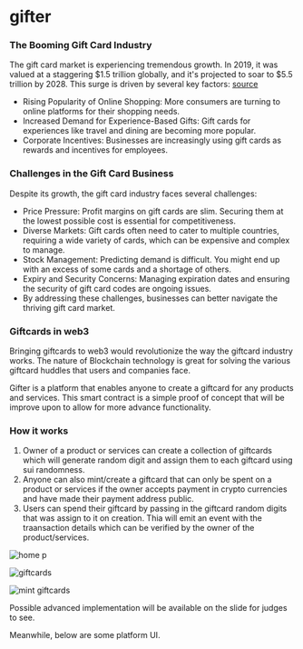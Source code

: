 # gifter

### The Booming Gift Card Industry 
The gift card market is experiencing tremendous growth. In 2019, it was valued at a staggering $1.5 trillion globally, and it's projected to soar to $5.5 trillion by 2028. This surge is driven by several key factors:
[source](https://bootcamp.uxdesign.cc/modernizing-gift-cards-a-solution-to-industry-challenges-fcef483abbd5)

* Rising Popularity of Online Shopping: More consumers are turning to online platforms for their shopping needs.
* Increased Demand for Experience-Based Gifts: Gift cards for experiences like travel and dining are becoming more popular.
* Corporate Incentives: Businesses are increasingly using gift cards as rewards and incentives for employees.

### Challenges in the Gift Card Business
Despite its growth, the gift card industry faces several challenges:

* Price Pressure: Profit margins on gift cards are slim. Securing them at the lowest possible cost is essential for competitiveness.
* Diverse Markets: Gift cards often need to cater to multiple countries, requiring a wide variety of cards, which can be expensive and complex to manage.
* Stock Management: Predicting demand is difficult. You might end up with an excess of some cards and a shortage of others.
* Expiry and Security Concerns: Managing expiration dates and ensuring the security of gift card codes are ongoing issues.
* By addressing these challenges, businesses can better navigate the thriving gift card market.

### Giftcards in web3

Bringing giftcards to web3 would revolutionize the way the giftcard industry works. The nature of Blockchain technology is great for solving the various giftcard huddles that users and companies face.

Gifter is a platform that enables anyone to create a giftcard for any products and services. This smart contract is a simple proof of concept that will be improve upon to allow for more advance functionality.

### How it works

1. Owner of a product or services can create a collection of giftcards which will generate random digit and assign them to each giftcard using sui randomness.
2. Anyone can also mint/create a giftcard that can only be spent on a product or services if the owner accepts payment in crypto currencies and have made their payment address public.
3. Users can spend their giftcard by passing in the giftcard random digits that was assign to it on creation. Thia will emit an event with the traansaction details which can be verified by the owner of the product/services.

![home p](https://github.com/4undRaiser/gifter/assets/87926451/6ecd5209-fe2f-480c-813d-40a5fd41c9e1)


![giftcards](https://github.com/4undRaiser/gifter/assets/87926451/f6340da1-2498-4b21-866f-ab60846ef999)


![mint giftcards](https://github.com/4undRaiser/gifter/assets/87926451/931fc27f-ac0e-4a4b-850e-3367f0cfead8)



Possible advanced implementation will be available on the slide for judges to  see.

Meanwhile, below are some platform UI.


